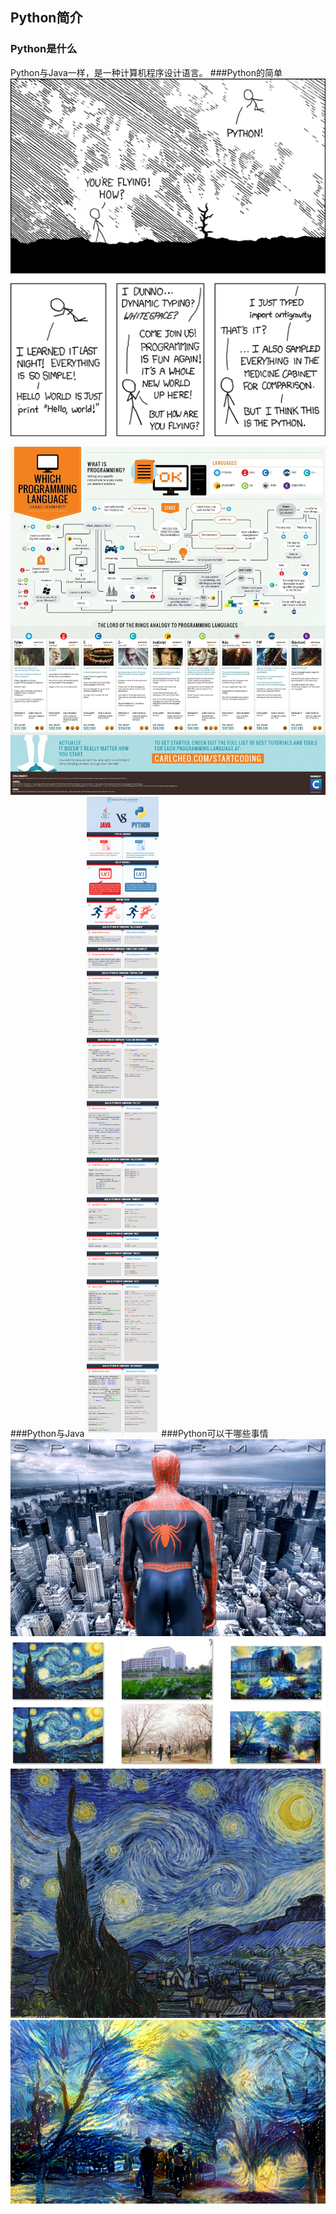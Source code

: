 ## Python简介 ##
### Python是什么
Python与Java一样，是一种计算机程序设计语言。
###Python的简单
![](./img/easy1.jpg)

![](./img/easy2.jpg)
###Python与Java
![](./img/compare.jpg)
###Python可以干哪些事情
![](./img/use6.jpg)
![](./img/use1.png)
![](./img/use2.png)
![](./img/use3.jpg)
![](./img/use3.png)